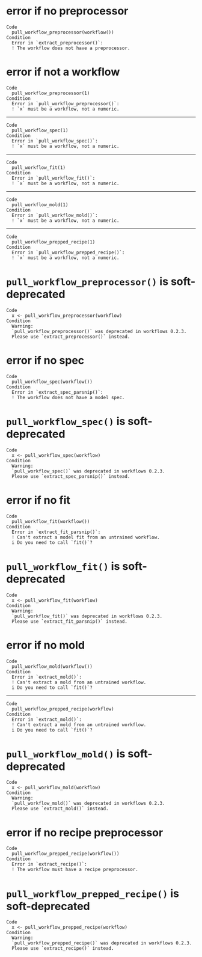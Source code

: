 # error if no preprocessor

    Code
      pull_workflow_preprocessor(workflow())
    Condition
      Error in `extract_preprocessor()`:
      ! The workflow does not have a preprocessor.

# error if not a workflow

    Code
      pull_workflow_preprocessor(1)
    Condition
      Error in `pull_workflow_preprocessor()`:
      ! `x` must be a workflow, not a numeric.

---

    Code
      pull_workflow_spec(1)
    Condition
      Error in `pull_workflow_spec()`:
      ! `x` must be a workflow, not a numeric.

---

    Code
      pull_workflow_fit(1)
    Condition
      Error in `pull_workflow_fit()`:
      ! `x` must be a workflow, not a numeric.

---

    Code
      pull_workflow_mold(1)
    Condition
      Error in `pull_workflow_mold()`:
      ! `x` must be a workflow, not a numeric.

---

    Code
      pull_workflow_prepped_recipe(1)
    Condition
      Error in `pull_workflow_prepped_recipe()`:
      ! `x` must be a workflow, not a numeric.

# `pull_workflow_preprocessor()` is soft-deprecated

    Code
      x <- pull_workflow_preprocessor(workflow)
    Condition
      Warning:
      `pull_workflow_preprocessor()` was deprecated in workflows 0.2.3.
      Please use `extract_preprocessor()` instead.

# error if no spec

    Code
      pull_workflow_spec(workflow())
    Condition
      Error in `extract_spec_parsnip()`:
      ! The workflow does not have a model spec.

# `pull_workflow_spec()` is soft-deprecated

    Code
      x <- pull_workflow_spec(workflow)
    Condition
      Warning:
      `pull_workflow_spec()` was deprecated in workflows 0.2.3.
      Please use `extract_spec_parsnip()` instead.

# error if no fit

    Code
      pull_workflow_fit(workflow())
    Condition
      Error in `extract_fit_parsnip()`:
      ! Can't extract a model fit from an untrained workflow.
      i Do you need to call `fit()`?

# `pull_workflow_fit()` is soft-deprecated

    Code
      x <- pull_workflow_fit(workflow)
    Condition
      Warning:
      `pull_workflow_fit()` was deprecated in workflows 0.2.3.
      Please use `extract_fit_parsnip()` instead.

# error if no mold

    Code
      pull_workflow_mold(workflow())
    Condition
      Error in `extract_mold()`:
      ! Can't extract a mold from an untrained workflow.
      i Do you need to call `fit()`?

---

    Code
      pull_workflow_prepped_recipe(workflow)
    Condition
      Error in `extract_mold()`:
      ! Can't extract a mold from an untrained workflow.
      i Do you need to call `fit()`?

# `pull_workflow_mold()` is soft-deprecated

    Code
      x <- pull_workflow_mold(workflow)
    Condition
      Warning:
      `pull_workflow_mold()` was deprecated in workflows 0.2.3.
      Please use `extract_mold()` instead.

# error if no recipe preprocessor

    Code
      pull_workflow_prepped_recipe(workflow())
    Condition
      Error in `extract_recipe()`:
      ! The workflow must have a recipe preprocessor.

# `pull_workflow_prepped_recipe()` is soft-deprecated

    Code
      x <- pull_workflow_prepped_recipe(workflow)
    Condition
      Warning:
      `pull_workflow_prepped_recipe()` was deprecated in workflows 0.2.3.
      Please use `extract_recipe()` instead.

